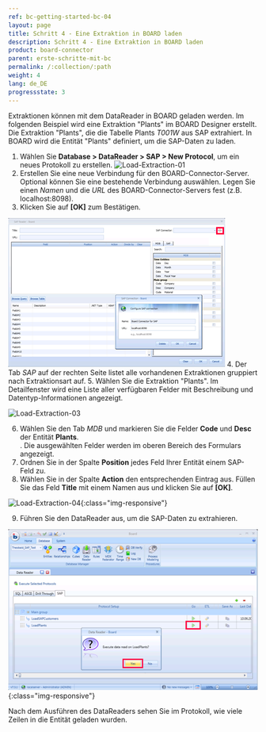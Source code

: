 ```yaml
---
ref: bc-getting-started-bc-04
layout: page
title: Schritt 4 - Eine Extraktion in BOARD laden
description: Schritt 4 - Eine Extraktion in BOARD laden
product: board-connector
parent: erste-schritte-mit-bc
permalink: /:collection/:path
weight: 4
lang: de_DE
progressstate: 3
---
```


Extraktionen können mit dem DataReader in BOARD geladen werden. Im folgenden Beispiel wird eine Extraktion "Plants" im BOARD Designer erstellt. 
Die Extraktion "Plants", die die Tabelle Plants *T001W* aus SAP extrahiert. 
In BOARD wird die Entität "Plants" definiert, um die SAP-Daten zu laden. 

1. Wählen Sie **Database > DataReader > SAP > New Protocol**, um ein neues Protokoll zu erstellen.
![Load-Extraction-01](/img/content/Load-Extraction-01.png)
2. Erstellen Sie eine neue Verbindung für den BOARD-Connector-Server. Optional können Sie eine bestehende Verbindung auswählen. Legen Sie einen *Namen* und die *URL* des BOARD-Connector-Servers fest (z.B. localhost:8098).
3. Klicken Sie auf **[OK]** zum Bestätigen.

![Load-Extraction-02](/img/content/Load-Extraction-02.png)
4. Der Tab *SAP* auf der rechten Seite listet alle vorhandenen Extraktionen gruppiert nach Extraktionsart auf. 
5. Wählen Sie die Extraktion "Plants".  Im Detailfenster wird eine Liste aller verfügbaren Felder mit Beschreibung und Datentyp-Informationen angezeigt.

![Load-Extraction-03](/img/content/Load-Extraction-03.png)

6. Wählen Sie den Tab *MDB* und markieren Sie die Felder **Code** und **Desc** der Entität **Plants**.<br>.
Die ausgewählten Felder werden im oberen Bereich des Formulars angezeigt. 
7. Ordnen Sie in der Spalte **Position** jedes Feld Ihrer Entität einem SAP-Feld zu.
8. Wählen Sie in der Spalte **Action** den entsprechenden Eintrag aus. Füllen Sie das Feld **Title** mit einem Namen aus und klicken Sie auf **[OK]**.

![Load-Extraction-04](/img/content/Load-Extraction-04.png){:class="img-responsive"}

9. Führen Sie den DataReader aus, um die SAP-Daten zu extrahieren.

![Load-Extraction-05](/img/content/Load-Extraction-05.png){:class="img-responsive"}

Nach dem Ausführen des DataReaders sehen Sie im Protokoll, wie viele Zeilen in die Entität geladen wurden.